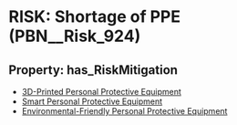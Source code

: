 # RISK: __Shortage of PPE__ (PBN__Risk_924)

## Property: has_RiskMitigation

* [3D-Printed Personal Protective Equipment](PBN__RiskMitigation_1279)
* [Smart Personal Protective Equipment](PBN__RiskMitigation_1280)
* [Environmental-Friendly Personal Protective Equipment](PBN__RiskMitigation_1281)

